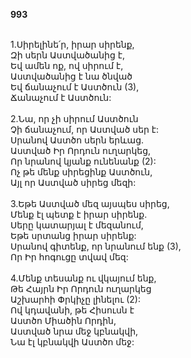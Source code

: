 **993**

\
1.Սիրելինե՛ր, իրար սիրենք,\
Զի սերն Աստվածանից է,\
Եվ ամեն ոք, ով սիրում է,\
Աստվածանից է նա ծնված\
Եվ ճանաչում է Աստծուն (3),\
Ճանաչում է Աստծուն:\
\
2.Նա, որ չի սիրում Աստծուն\
Չի ճանաչում, որ Աստված սեր է:\
Սրանով Աստծո սերն երևաց.\
Աստված Իր Որդուն ուղարկեց,\
Որ նրանով կյանք ունենանք (2):\
Ոչ թե մենք սիրեցինք Աստծուն,\
Այլ որ Աստված սիրեց մեզի:\
\
3.Եթե Աստված մեզ այսպես սիրեց,\
Մենք էլ պետք է իրար սիրենք.\
Սերը կատարյալ է մեզանում,\
Եթե սրտանց իրար սիրենք:\
Սրանով գիտենք, որ նրանում ենք (3),\
Որ Իր հոգուցը տվավ մեզ:\
\
4.Մենք տեսանք ու վկայում ենք,\
Թե Հայրն Իր Որդուն ուղարկեց\
Աշխարհի Փրկիչը լինելու (2):\
Ով կդավանի, թե Հիսուսն է\
Աստծո Միածին Որդին,\
Աստված նրա մեջ կբնակվի,\
Նա էլ կբնակվի Աստծո մեջ:
